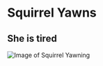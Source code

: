 # Squirrel Yawns
## She is tired
![Image of Squirrel Yawning](https://img.texasmonthly.com/2021/10/Texas-Squirrels-Gone-Wild.jpg?auto=compress&crop=faces&fit=crop&fm=jpg&h=900&ixlib=php-3.3.1&q=45&w=1600)
